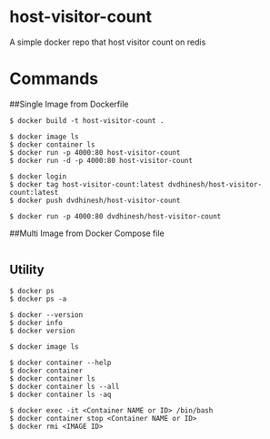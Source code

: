 # host-visitor-count
A simple docker repo that host visitor count on redis


# Commands
##Single Image from Dockerfile
```
$ docker build -t host-visitor-count .

$ docker image ls
$ docker container ls
$ docker run -p 4000:80 host-visitor-count
$ docker run -d -p 4000:80 host-visitor-count

$ docker login
$ docker tag host-visitor-count:latest dvdhinesh/host-visitor-count:latest
$ docker push dvdhinesh/host-visitor-count

$ docker run -p 4000:80 dvdhinesh/host-visitor-count
```

##Multi Image from Docker Compose file
```

```

## Utility
```
$ docker ps
$ docker ps -a

$ docker --version
$ docker info
$ docker version

$ docker image ls

$ docker container --help
$ docker container
$ docker container ls
$ docker container ls --all
$ docker container ls -aq

$ docker exec -it <Container NAME or ID> /bin/bash
$ docker container stop <Container NAME or ID>
$ docker rmi <IMAGE ID>
```
